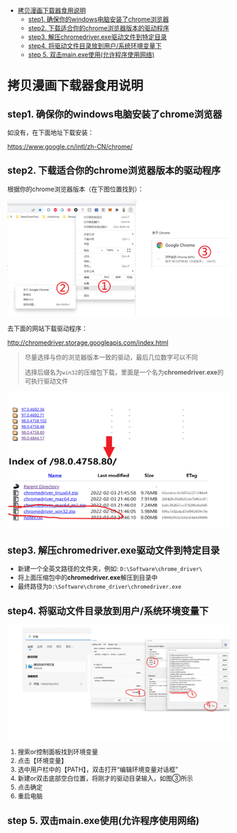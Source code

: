 - [ 拷贝漫画下载器食用说明](#head1)
  - [step1. 确保你的windows电脑安装了chrome浏览器](#head2)
  - [step2.  下载适合你的chrome浏览器版本的驱动程序](#head3)
  - [step3. 解压chromedriver.exe驱动文件到特定目录](#head4)
  - [step4. 将驱动文件目录放到用户/系统环境变量下](#head5)
  - [step 5. 双击main.exe使用(允许程序使用网络)](#head6)



# <span id="head1"> 拷贝漫画下载器食用说明</span>

## <span id="head2">step1. 确保你的windows电脑安装了chrome浏览器</span>

如没有，在下面地址下载安装：

https://www.google.cn/intl/zh-CN/chrome/



## <span id="head3">step2.  下载适合你的chrome浏览器版本的驱动程序</span>

根据你的chrome浏览器版本（在下图位置找到）：

<img src="https://github.com/Holy-Shine/copymanga-downloader/blob/main/img/1.png">

去下面的网站下载驱动程序：

http://chromedriver.storage.googleapis.com/index.html

> 尽量选择与你的浏览器版本一致的驱动，最后几位数字可以不同
>
> 选择后缀名为`win32`的压缩包下载，里面是一个名为**chromedriver.exe**的可执行驱动文件

<img src="https://github.com/Holy-Shine/copymanga-downloader/blob/main/img/2.png">

## <span id="head4">step3. 解压chromedriver.exe驱动文件到特定目录</span>

- 新建一个全英文路径的文件夹，例如: `D:\Software\chrome_driver\`
- 将上面压缩包中的**chromedriver.exe**解压到目录中
- 最终路径为`D:\Software\chrome_driver\chromedriver.exe`



## <span id="head5">step4. 将驱动文件目录放到用户/系统环境变量下</span>

<img src="https://github.com/Holy-Shine/copymanga-downloader/blob/main/img/3.png">

1. 搜索or控制面板找到环境变量
2. 点击【环境变量】
3. 选中用户栏中的【PATH】，双击打开“编辑环境变量对话框”
4. 新建or双击底部空白位置，将刚才的驱动目录输入，如图③所示
5. 点击确定
6. 重启电脑



## <span id="head6">step 5. 双击main.exe使用(允许程序使用网络)</span>